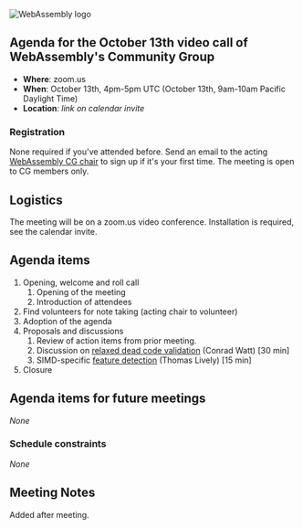 ![WebAssembly logo](/images/WebAssembly.png)

## Agenda for the October 13th video call of WebAssembly's Community Group

- **Where**: zoom.us
- **When**: October 13th, 4pm-5pm UTC (October 13th, 9am-10am Pacific Daylight Time)
- **Location**: *link on calendar invite*

### Registration

None required if you've attended before. Send an email to the acting [WebAssembly CG chair](mailto:webassembly-cg-chair@chromium.org)
to sign up if it's your first time. The meeting is open to CG members only.

## Logistics

The meeting will be on a zoom.us video conference.
Installation is required, see the calendar invite.

## Agenda items

1. Opening, welcome and roll call
    1. Opening of the meeting
    1. Introduction of attendees
1. Find volunteers for note taking (acting chair to volunteer)
1. Adoption of the agenda
1. Proposals and discussions
    1. Review of action items from prior meeting.
    1. Discussion on [relaxed dead code validation](https://github.com/WebAssembly/relaxed-dead-code-validation) (Conrad Watt) [30 min]
    1. SIMD-specific [feature detection](https://github.com/WebAssembly/simd/issues/356) (Thomas Lively) [15 min]
1. Closure

## Agenda items for future meetings

*None*

### Schedule constraints

*None*

## Meeting Notes

Added after meeting.
